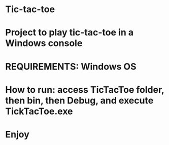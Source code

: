 # Tic-tac-toe
# Project to play tic-tac-toe in a Windows console
# REQUIREMENTS: Windows OS
# How to run: access TicTacToe folder, then bin, then Debug, and execute TickTacToe.exe
# Enjoy

